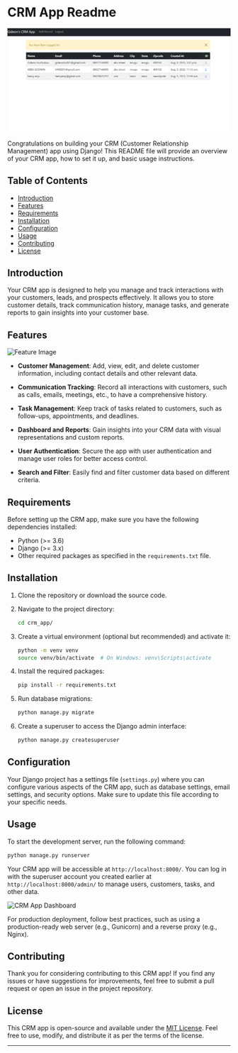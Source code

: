 # CRM App Readme

![CRM App Banner](/CRMAPP.png)

Congratulations on building your CRM (Customer Relationship Management) app using Django! This README file will provide an overview of your CRM app, how to set it up, and basic usage instructions.

## Table of Contents

- [Introduction](#introduction)
- [Features](#features)
- [Requirements](#requirements)
- [Installation](#installation)
- [Configuration](#configuration)
- [Usage](#usage)
- [Contributing](#contributing)
- [License](#license)

## Introduction

Your CRM app is designed to help you manage and track interactions with your customers, leads, and prospects effectively. It allows you to store customer details, track communication history, manage tasks, and generate reports to gain insights into your customer base.

## Features

![Feature Image](/CRMAPP1.png.png)

- **Customer Management**: Add, view, edit, and delete customer information, including contact details and other relevant data.

- **Communication Tracking**: Record all interactions with customers, such as calls, emails, meetings, etc., to have a comprehensive history.

- **Task Management**: Keep track of tasks related to customers, such as follow-ups, appointments, and deadlines.

- **Dashboard and Reports**: Gain insights into your CRM data with visual representations and custom reports.

- **User Authentication**: Secure the app with user authentication and manage user roles for better access control.

- **Search and Filter**: Easily find and filter customer data based on different criteria.

## Requirements

Before setting up the CRM app, make sure you have the following dependencies installed:

- Python (>= 3.6)
- Django (>= 3.x)
- Other required packages as specified in the `requirements.txt` file.

## Installation

1. Clone the repository or download the source code.

2. Navigate to the project directory:

   ```bash
   cd crm_app/
   ```

3. Create a virtual environment (optional but recommended) and activate it:

   ```bash
   python -m venv venv
   source venv/bin/activate  # On Windows: venv\Scripts\activate
   ```

4. Install the required packages:

   ```bash
   pip install -r requirements.txt
   ```

5. Run database migrations:

   ```bash
   python manage.py migrate
   ```

6. Create a superuser to access the Django admin interface:

   ```bash
   python manage.py createsuperuser
   ```

## Configuration

Your Django project has a settings file (`settings.py`) where you can configure various aspects of the CRM app, such as database settings, email settings, and security options. Make sure to update this file according to your specific needs.

## Usage

To start the development server, run the following command:

```bash
python manage.py runserver
```

Your CRM app will be accessible at `http://localhost:8000/`. You can log in with the superuser account you created earlier at `http://localhost:8000/admin/` to manage users, customers, tasks, and other data.

![CRM App Dashboard](images/dashboard.png)

For production deployment, follow best practices, such as using a production-ready web server (e.g., Gunicorn) and a reverse proxy (e.g., Nginx).

## Contributing

Thank you for considering contributing to this CRM app! If you find any issues or have suggestions for improvements, feel free to submit a pull request or open an issue in the project repository.

## License

This CRM app is open-source and available under the [MIT License](LICENSE). Feel free to use, modify, and distribute it as per the terms of the license.

---
